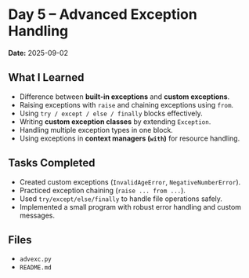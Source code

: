 # Day 5 – Advanced Exception Handling

**Date:** 2025-09-02  

## What I Learned
- Difference between **built-in exceptions** and **custom exceptions**.  
- Raising exceptions with `raise` and chaining exceptions using `from`.  
- Using `try / except / else / finally` blocks effectively.  
- Writing **custom exception classes** by extending `Exception`.  
- Handling multiple exception types in one block.  
- Using exceptions in **context managers (`with`)** for resource handling.  

## Tasks Completed
- Created custom exceptions (`InvalidAgeError`, `NegativeNumberError`).  
- Practiced exception chaining (`raise ... from ...`).  
- Used `try/except/else/finally` to handle file operations safely.  
- Implemented a small program with robust error handling and custom messages.  

## Files
- `advexc.py`  
- `README.md`
